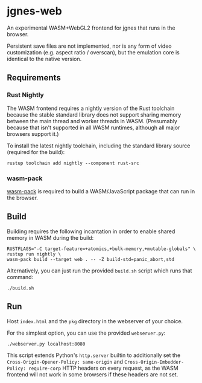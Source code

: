 # jgnes-web

An experimental WASM+WebGL2 frontend for jgnes that runs in the browser.

Persistent save files are not implemented, nor is any form of video customization (e.g. aspect ratio / overscan),
but the emulation core is identical to the native version.

## Requirements

### Rust Nightly

The WASM frontend requires a nightly version of the Rust toolchain because the stable standard library does not support
sharing memory between the main thread and worker threads in WASM. (Presumably because that isn't supported in all WASM
runtimes, although all major browsers support it.)

To install the latest nightly toolchain, including the standard library source (required for the build):
```shell
rustup toolchain add nightly --component rust-src
```

### wasm-pack

[wasm-pack](https://rustwasm.github.io/wasm-pack/installer/) is required to build a WASM/JavaScript package that can run
in the browser.

## Build

Building requires the following incantation in order to enable shared memory in WASM during the build:
```shell
RUSTFLAGS="-C target-feature=+atomics,+bulk-memory,+mutable-globals" \
rustup run nightly \
wasm-pack build --target web . -- -Z build-std=panic_abort,std
```

Alternatively, you can just run the provided `build.sh` script which runs that command:
```shell
./build.sh
```

## Run

Host `index.html` and the `pkg` directory in the webserver of your choice.

For the simplest option, you can use the provided `webserver.py`:
```shell
./webserver.py localhost:8080
```

This script extends Python's `http.server` builtin to additionally set the `Cross-Origin-Opener-Policy: same-origin` and
`Cross-Origin-Embedder-Policy: require-corp` HTTP headers on every request, as the WASM frontend will not work in some browsers if
these headers are not set.
